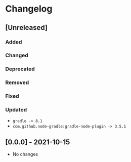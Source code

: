# Changelog

## [Unreleased]

### Added

### Changed

### Deprecated

### Removed

### Fixed

### Updated

- `gradle -> 8.1`
- `com.github.node-gradle:gradle-node-plugin -> 3.5.1`

## [0.0.0] - 2021-10-15

- No changes
